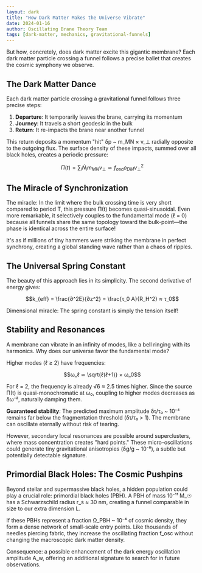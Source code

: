 ```yaml
---
layout: dark
title: "How Dark Matter Makes the Universe Vibrate"
date: 2024-01-16
author: Oscillating Brane Theory Team
tags: [dark-matter, mechanics, gravitational-funnels]
---
```


But how, concretely, does dark matter excite this gigantic membrane? Each dark matter particle crossing a funnel follows a precise ballet that creates the cosmic symphony we observe.

## The Dark Matter Dance

Each dark matter particle crossing a gravitational funnel follows three precise steps:

1. **Departure**: It temporarily leaves the brane, carrying its momentum
2. **Journey**: It travels a short geodesic in the bulk
3. **Return**: It re-impacts the brane near another funnel

This return deposits a momentum "hit" δp ~ m_MN × v_⊥ radially opposite to the outgoing flux. The surface density of these impacts, summed over all black holes, creates a periodic pressure:

$$Π(t) = \sum_i \dot{N}_i m_{MN} v_⊥ ≃ f_{osc} ρ_{DM} v_⊥^2$$

## The Miracle of Synchronization

The miracle: In the limit where the bulk crossing time is very short compared to period T, this pressure Π(t) becomes quasi-sinusoidal. Even more remarkable, it selectively couples to the fundamental mode (ℓ = 0) because all funnels share the same topology toward the bulk-point—the phase is identical across the entire surface!

It's as if millions of tiny hammers were striking the membrane in perfect synchrony, creating a global standing wave rather than a chaos of ripples.

## The Universal Spring Constant

The beauty of this approach lies in its simplicity. The second derivative of energy gives:

$$k_{eff} = \frac{∂^2E}{∂z^2} = \frac{τ_0 A}{R_H^2} ≈ τ_0$$

Dimensional miracle: The spring constant is simply the tension itself!

## Stability and Resonances

A membrane can vibrate in an infinity of modes, like a bell ringing with its harmonics. Why does our universe favor the fundamental mode?

Higher modes (ℓ ≥ 2) have frequencies:

$$ω_ℓ ≃ \sqrt{ℓ(ℓ+1)} × ω_0$$

For ℓ = 2, the frequency is already √6 ≈ 2.5 times higher. Since the source Π(t) is quasi-monochromatic at ω₀, coupling to higher modes decreases as δω⁻², naturally damping them.

**Guaranteed stability**: The predicted maximum amplitude δτ/τ₀ ~ 10⁻⁴ remains far below the fragmentation threshold (δτ/τ₀ > 1). The membrane can oscillate eternally without risk of tearing.

However, secondary local resonances are possible around superclusters, where mass concentration creates "hard points." These micro-oscillations could generate tiny gravitational anisotropies (δg/g ~ 10⁻⁸), a subtle but potentially detectable signature.

## Primordial Black Holes: The Cosmic Pushpins

Beyond stellar and supermassive black holes, a hidden population could play a crucial role: primordial black holes (PBH). A PBH of mass 10⁻¹¹ M_☉ has a Schwarzschild radius r_s ≈ 30 nm, creating a funnel comparable in size to our extra dimension L.

If these PBHs represent a fraction Ω_PBH ~ 10⁻⁴ of cosmic density, they form a dense network of small-scale entry points. Like thousands of needles piercing fabric, they increase the oscillating fraction f_osc without changing the macroscopic dark matter density. 

Consequence: a possible enhancement of the dark energy oscillation amplitude A_w, offering an additional signature to search for in future observations.

